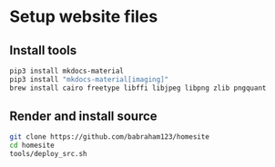# Setup website files

## Install tools
```bash
pip3 install mkdocs-material
pip3 install "mkdocs-material[imaging]"
brew install cairo freetype libffi libjpeg libpng zlib pngquant
```

## Render and install source
```bash
git clone https://github.com/babraham123/homesite
cd homesite
tools/deploy_src.sh
```
